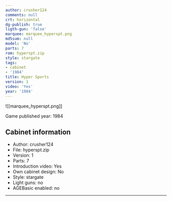 ```yaml
---
author: crusher124
comments: null
crt: horizontal
dg-publish: true
ligth-gun: 'false'
marquee: marquee_hyperspt.png
md5sum: null
model: 'No'
parts: 7
rom: hyperspt.zip
style: stargate
tags:
- cabinet
- '1984'
title: Hyper Sports
version: 1
video: 'Yes'
year: '1984'
---
```


![[marquee_hyperspt.png]]

Game published year: 1984

## Cabinet information

- Author: crusher124
- File: hyperspt.zip
- Version: 1
- Parts: 7
- Introduction video: Yes
- Own cabinet design: No
- Style: stargate
- Light guns: no
- AGEBasic enabled: no

---
